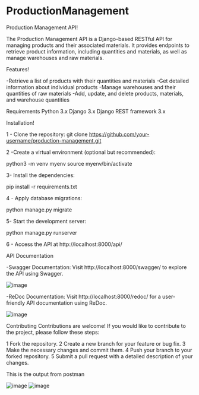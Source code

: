 # ProductionManagement


Production Management API!

The Production Management API is a Django-based RESTful API for managing products and their associated materials. 
It provides endpoints to retrieve product information, including quantities and materials, 
as well as manage warehouses and raw materials.

Features!

-Retrieve a list of products with their quantities and materials
-Get detailed information about individual products
-Manage warehouses and their quantities of raw materials
-Add, update, and delete products, materials, and warehouse quantities

Requirements
Python 3.x
Django 3.x
Django REST framework 3.x

Installation!

1 - Clone the repository:
git clone https://github.com/your-username/production-management.git

2 -Create a virtual environment (optional but recommended):

python3 -m venv myenv
source myenv/bin/activate

3- Install the dependencies:

pip install -r requirements.txt

4 - Apply database migrations:

python manage.py migrate

5- Start the development server:

python manage.py runserver

6 - Access the API at http://localhost:8000/api/



API Documentation

-Swagger Documentation: Visit http://localhost:8000/swagger/ to explore the API using Swagger.

![image](https://github.com/mukhammadjamshed/ProductionManagement/assets/110180732/a101bad2-6972-4656-8680-c4ff19c8cd37)

-ReDoc Documentation: Visit http://localhost:8000/redoc/ for a user-friendly API documentation using ReDoc.

![image](https://github.com/mukhammadjamshed/ProductionManagement/assets/110180732/bfb675f1-7501-4a35-9cd0-91991233c522)


Contributing
Contributions are welcome! If you would like to contribute to the project, please follow these steps:

1 Fork the repository.
2 Create a new branch for your feature or bug fix.
3 Make the necessary changes and commit them.
4 Push your branch to your forked repository.
5 Submit a pull request with a detailed description of your changes.



This is the output from postman

![image](https://github.com/mukhammadjamshed/ProductionManagement/assets/110180732/8e68767f-b4f1-48cc-a017-3ad5e51b90c3)
![image](https://github.com/mukhammadjamshed/ProductionManagement/assets/110180732/c550a5f7-0ce2-45e3-9f98-942266de8813)




